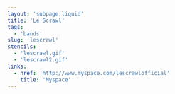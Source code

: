 ```yaml
---
layout: 'subpage.liquid'
title: 'Le Scrawl'
tags:
  - 'bands'
slug: 'lescrawl'
stencils:
  - 'lescrawl.gif'
  - 'lescrawl2.gif'
links:
  - href: 'http://www.myspace.com/lescrawlofficial'
    title: 'Myspace'
---
```

